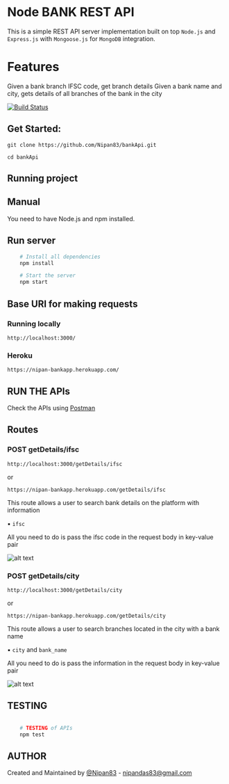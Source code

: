 # Node BANK REST API

This is a simple REST API server implementation built on top `Node.js` and `Express.js` with `Mongoose.js` for `MongoDB` integration.

# Features

Given a bank branch IFSC code, get branch details
Given a bank name and city, gets details of all branches of the bank in the city


[![Build Status](https://travis-ci.org/Nipan83/bankApi.svg?branch=master)](https://travis-ci.org/Nipan83/bankApi)


## Get Started:

`git clone https://github.com/Nipan83/bankApi.git`

`cd bankApi`

## Running project

## Manual

You need to have Node.js and npm installed.

## Run server

```sh
	# Install all dependencies
	npm install

	# Start the server
	npm start

```

## Base URI for making requests

### Running locally

`http://localhost:3000/`

### Heroku 

`https://nipan-bankapp.herokuapp.com/`

## RUN THE APIs

Check the APIs using [Postman](https://chrome.google.com/webstore/detail/postman/fhbjgbiflinjbdggehcddcbncdddomop)

## Routes

### POST getDetails/ifsc

`http://localhost:3000/getDetails/ifsc` <br />

or <br />

`https://nipan-bankapp.herokuapp.com/getDetails/ifsc`

This route allows a user to search bank details on the platform with information <br />

▪ `ifsc` <br />

All you need to do is pass the ifsc code in the request body in key-value pair 

![alt text](https://i.imgur.com/yEhygsc.png)

### POST getDetails/city

`http://localhost:3000/getDetails/city` <br />

or <br />

`https://nipan-bankapp.herokuapp.com/getDetails/city` <br />

This route allows a user to search branches located in the city with a bank name<br />

▪ `city` and `bank_name` <br />

All you need to do is pass the information in the request body in key-value pair 

![alt text](https://i.imgur.com/FHMV8e9.png)


## TESTING

```sh

	# TESTING of APIs
	npm test

```


## AUTHOR

Created and Maintained by [@Nipan83](https://github.com/Nipan83) - nipandas83@gmail.com